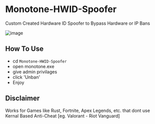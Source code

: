 # Monotone-HWID-Spoofer
Custom Created Hardware ID Spoofer to Bypass Hardware or IP Bans
<br>

![image](https://github.com/alwaym3sh6/Monotone-HWID-Spoofer/assets/161155540/e8582b0d-a5c6-45e0-b426-39d635c4ebda)


## How To Use
* cd `Monotone-HWID-Spoofer`
* open monotone.exe
* give admin privilages
* click 'Unban'
* Enjoy

## Disclaimer
Works for Games like Rust, Fortnite, Apex Legends, etc. that dont use Kernal Based Anti-Cheat [eg. Valorant - Riot Vanguard]

